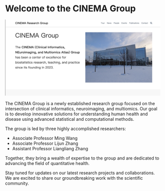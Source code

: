 # Welcome to the CINEMA Group

[![Screenshot](./preview.png)](https://wowchemy.com/hugo-themes/)

The CINEMA Group is a newly established research group focused on the intersection of clinical informatics, neuroimaging, and multiomics. Our goal is to develop innovative solutions for understanding human health and disease using advanced statistical and computational methods.

The group is led by three highly accomplished researchers:

- Associate Professor Ming Wang
- Associate Professor Lijun Zhang
- Assistant Professor Liangliang Zhang

Together, they bring a wealth of expertise to the group and are dedicated to advancing the field of quantitative health.

Stay tuned for updates on our latest research projects and collaborations. We are excited to share our groundbreaking work with the scientific community.
